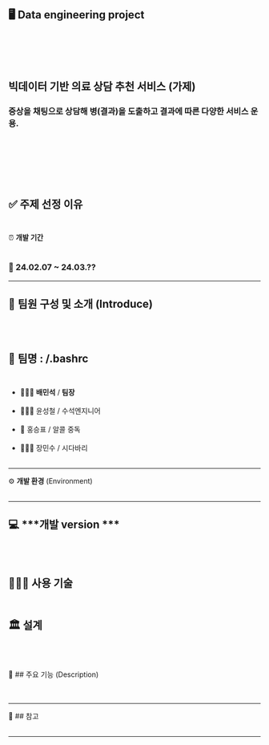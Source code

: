 🖥️ **Data engineering project**
<br><br>
-------------------------
<br><br>
## 빅데이터 기반 의료 상담 추천 서비스 (가제)
### 증상을 채팅으로 상담해 병(결과)을 도출하고 결과에 따른 다양한 서비스 운용.
<br><br><br>
-------------------------

✅ **주제 선정 이유**
<br><br>
--------------------------
⏰ **개발 기간**
<br><br>
### 📅 24.02.07 ~ 24.03.??

--------------------------
## 👥 **팀원** 구성 및 소개 (Introduce)
<br><br>
👭 **팀명** : /.bashrc
<br><br>
---------------------------
- 🤷🏻‍♂️  **배민석** / **팀장** 
<br><br>
- 💁🏻‍♂️ 윤성철 / 수석엔지니어
<br><br>
- 🍺 홍승표 / 알콜 중독
<br><br>
- 💇🏻‍♂️ 장민수 / 시다바리
<br><br>
-------------------------
⚙️ **개발 환경** (Environment)
<br><br>

-------------------------
💻 ***개발 version ***
<br><br><br>
---------------------------
👨🏻‍💻 **사용 기술** 
<br><br>
---------------------------
🏛️ **설계**
<br><br><br>
---------------------------

📌 ## 주요 기능 (Description)
<br><br><br>

---------------------------
🔗  ## 참고 
<br><br>

---------------------------




